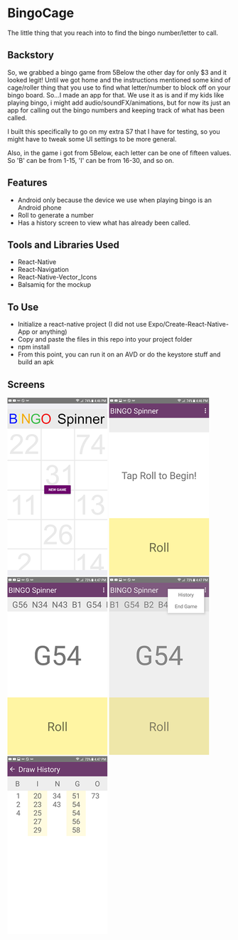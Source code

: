 # BingoCage

The little thing that you reach into to find the bingo number/letter to call. 

## Backstory
So, we grabbed a bingo game from 5Below the other day for only $3 and it looked legit! Until we got home and the instructions mentioned some kind of cage/roller thing that you use to find what letter/number to block off on your bingo board. So...I made an app for that. We use it as is and if my kids like playing bingo, i might add audio/soundFX/animations, but for now its just an app for calling out the bingo numbers and keeping track of what has been called.

I built this specifically to go on my extra S7 that I have for testing, so you might have to tweak some UI settings to be more general.

Also, in the game i got from 5Below, each letter can be one of fifteen values. So 'B' can be from 1-15, 'I' can be from 16-30, and so on.

## Features
* Android only because the device we use when playing bingo is an Android phone
* Roll to generate a number
* Has a history screen to view what has already been called.
 
## Tools and Libraries Used
* React-Native
* React-Navigation
* React-Native-Vector_Icons
* Balsamiq for the mockup

## To Use
* Initialize a react-native project (I did not use Expo/Create-React-Native-App or anything)
* Copy and paste the files in this repo into your project folder
* npm install
* From this point, you can run it on an AVD or do the keystore stuff and build an apk


## Screens

![screenshot](/Screenshots/Screenshot1.png "StartScreen")  ![screenshot](/Screenshots/Screenshot2.png "Begin")  ![screenshot](/Screenshots/Screenshot3.png "In Game")  ![screenshot](/Screenshots/Screenshot4.png "Menu")
![screenshot](/Screenshots/Screenshot5.png "History")
